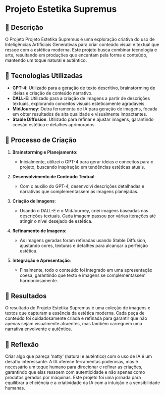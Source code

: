 # Projeto Estetika Supremus 

## 📒 Descrição
O Projeto Projeto Estetika Supremus é uma exploração criativa do uso de Inteligências Artificiais Generativas para criar conteúdo visual e textual que ressoe com a estética moderna. Este projeto busca combinar tecnologia e arte, resultando em produções que encantam pela forma e conteúdo, mantendo um toque natural e autêntico.

## 🤖 Tecnologias Utilizadas
- **GPT-4**: Utilizado para a geração de texto descritivo, brainstorming de ideias e criação de conteúdo narrativo.
- **DALL-E**: Utilizado para a criação de imagens a partir de descrições textuais, explorando conceitos visuais esteticamente agradáveis.
- **MidJourney**: Outra ferramenta de IA para geração de imagens, focada em obter resultados de alta qualidade e visualmente impactantes.
- **Stable Diffusion**: Utilizado para refinar e ajustar imagens, garantindo coesão estética e detalhes aprimorados.

## 🧐 Processo de Criação
1. **Brainstorming e Planejamento**:
   - Inicialmente, utilizei o GPT-4 para gerar ideias e conceitos para o projeto, buscando inspiração em tendências estéticas atuais.
   
2. **Desenvolvimento de Conteúdo Textual**:
   - Com o auxílio do GPT-4, desenvolvi descrições detalhadas e narrativas que complementassem as imagens planejadas.
   
3. **Criação de Imagens**:
   - Usando o DALL-E e o MidJourney, criei imagens baseadas nas descrições textuais. Cada imagem passou por várias iterações até atingir o nível desejado de estética.
   
4. **Refinamento de Imagens**:
   - As imagens geradas foram refinadas usando Stable Diffusion, ajustando cores, texturas e detalhes para alcançar a perfeição estética.

5. **Integração e Apresentação**:
   - Finalmente, todo o conteúdo foi integrado em uma apresentação coesa, garantindo que texto e imagens se complementassem harmoniosamente.

## 🚀 Resultados
O resultado do Projeto Estetika Supremus é uma coleção de imagens e textos que capturam a essência da estética moderna. Cada peça de conteúdo foi cuidadosamente criada e refinada para garantir que não apenas sejam visualmente atraentes, mas também carreguem uma narrativa envolvente e autêntica.

## 💭 Reflexão 
Criar algo que pareça 'natty' (natural e autêntico) com o uso de IA é um desafio interessante. A IA oferece ferramentas poderosas, mas é necessário um toque humano para direcionar e refinar as criações, garantindo que elas ressoem com autenticidade e não apenas como produtos gerados por máquinas. Este projeto foi uma jornada para equilibrar a eficiência e a criatividade da IA com a intuição e a sensibilidade humanas.


